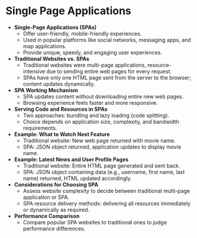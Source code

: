 # Single Page Applications
- **Single-Page Applications (SPAs)**
  - Offer user-friendly, mobile-friendly experiences.
  - Used in popular platforms like social networks, messaging apps, and map applications.
  - Provide unique, speedy, and engaging user experiences.
- **Traditional Websites vs. SPAs**
  - Traditional websites were multi-page applications, resource-intensive due to sending entire web pages for every request.
  - SPAs have only one HTML page sent from the server to the browser; content updates dynamically.
- **SPA Working Mechanism**
  - SPA updates content without downloading entire new web pages.
  - Browsing experience feels faster and more responsive.
- **Serving Code and Resources in SPAs**
  - Two approaches: bundling and lazy loading (code splitting).
  - Choice depends on application size, complexity, and bandwidth requirements.
- **Example: What to Watch Next Feature**
  - Traditional website: New web page returned with movie name.
  - SPA: JSON object returned, application updates to display movie name.
- **Example: Latest News and User Profile Pages**
  - Traditional website: Entire HTML page generated and sent back.
  - SPA: JSON object containing data (e.g., username, first name, last name) returned, HTML updated accordingly.
- **Considerations for Choosing SPA**
  - Assess website complexity to decide between traditional multi-page application or SPA.
  - SPA resource delivery methods: delivering all resources immediately or dynamically as required.
- **Performance Comparison**
  - Compare popular SPA websites to traditional ones to judge performance differences.
